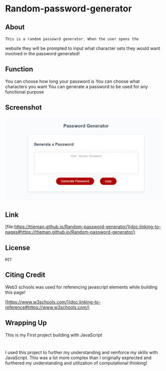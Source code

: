 # Random-password-generator

## About

    This is a random passowrd generator. When the user opens the 
website they will be prompted to input what character sets 
they would want involved in the password generated!

## Function 

You can choose how long your password is
You can choose what characters you want
You can generate a password to be used for any functional purpose 

## Screenshot

![alt = "A screenshot of the password generator"](./assets/images/passwordgeneratorscreenshot.png)

## Link

 [file:https://ttieman.github.io/Random-password-generator/](doc:linking-to-pages#https://ttieman.github.io/Random-password-generator/)

 ## License

    MIT

## Citing Credit

 Web3 schools was used for referencing javascript elements while building this page!

 [https://www.w3schools.com/](doc:linking-to-reference#https://www.w3schools.com/)

## Wrapping Up 

This is my First project building with JavaScript

#

I used this project to further my understanding and reinforce my skills with JavaScript. This was a lot more complex than I originally exprected and furthered my understanding and utilization of computational thinking!